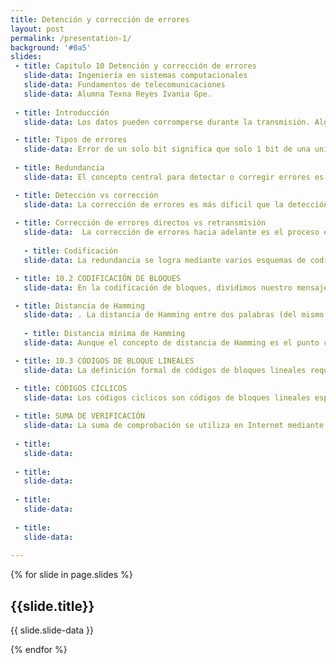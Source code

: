 ```yaml
---
title: Detención y corrección de errores
layout: post
permalink: /presentation-1/
background: '#0a5'
slides:
 - title: Capitulo 10 Detención y corrección de errores
   slide-data: Ingeniería en sistemas computacionales
   slide-data: Fundamentos de telecomunicaciones
   slide-data: Alumna Texna Reyes Ivania Gpe.
     
 - title: Introducción
   slide-data: Los datos pueden corromperse durante la transmisión. Algunas aplicaciones requieren que se detecten y corrijan los errores.

 - title: Tipos de errores
   slide-data: Error de un solo bit significa que solo 1 bit de una unidad de datos determinada (como un byte, un carácter o un paquete) cambia de 1 a 0 o de 0 a 1., Error de ráfaga significa que 2 o más bits en la unidad de datos han cambiado de 1 a 0 o de 0 a 1.
 
 - title: Redundancia
   slide-data: El concepto central para detectar o corregir errores es la redundancia. Para poder detectar o corregir errores, necesitamos enviar algunos bits extra con nuestros datos. Estos bits redundantes los agrega el remitente y el receptor los elimina. Su presencia permite al receptor detectar o corregir bits corruptos.

 - title: Detección vs corrección
   slide-data: La corrección de errores es más dificil que la detección. En la detección de errores, solo buscamos si se ha producido algún error. La respuesta es un simple sí o no. En la corrección de errores, necesitamos saber la cantidad exacta de bits que están dañados y lo que es más importante, su ubicación en el mensaje. El número de errores y el tamaño del mensaje son factores importantes.
   
 - title: Corrección de errores directos vs retransmisión
   slide-data:  La corrección de errores hacia adelante es el proceso en el que el receptor intenta adivinar el mensaje utilizando bits redundantes. Esto es posible, como veremos más adelante, si el número de errores es pequeño.  La corrección por retransmisión es una técnica en la que el receptor detecta la aparición de un error y solicita al remitente que reenvie el mensaje. EI reenvio se repite hasta que llega un mensaje que el receptor considera libre de errores (por lo general, no se pueden detectar todos los errores).
   
   - title: Codificación
   slide-data: La redundancia se logra mediante varios esquemas de codificación. El remitente agrega bits redundantes mediante un proceso que crea una relación entre los bits redundantes y los bits de datos reales. El receptor comprueba las relaciones entre los dos conjuntos de bits para detectar o corregir los errores.

 - title: 10.2 CODIFICACIÓN DE BLOQUES
   slide-data: En la codificación de bloques, dividimos nuestro mensaje en bloques, cada uno de k bits, lamados palabras de datos. Agregamos r bits redundantes a cada bloque para hacer que la longitud n = k+ r. Los bloques de n bits resultantes se denominan palabras de código. Cómo se eligen o calculan los r bits adicionales es algo que discutiremos más adelante. El proceso de codificación de bloques es uno a uno; la misma palabra de datos es siempre codificado como la misma palabra de código. 

 - title: Distancia de Hamming
   slide-data: . La distancia de Hamming entre dos palabras (del mismo tamaño) es el número de diferencias entre los bits correspondientes. Mostramos la distancia de Hamming entre dos palabras xey como d(x, y). La distancia de Hamming se puede encontrar fácilmente si aplicamos la operación XOR (4) a las dos palabras y contamos el número de Is en el resultado. Tenga en cuenta que la distancia de Hamming es un valor mayor que cero
   
   - title: Distancia mínima de Hamming
   slide-data: Aunque el concepto de distancia de Hamming es el punto central al tratar con códigos de detección y corrección de errores, la medida que se utiliza para diseñar un código es la distancia mínima de Hamming. En pocas palabras, la distancia minima de Hamming es la distancia de Hamming más pequeña entre todos los pares posibles. Usamos dimin para definir la distancia mínima de Hamming en un esquema de codificación.

 - title: 10.3 CÓDIGOS DE BLOQUE LINEALES
   slide-data: La definición formal de códigos de bloques lineales requiere el conocimiento de álgebra abstracta (particularmente campos de Calois). Por lo tanto damos una definición informal. Para nuestros propósitos, un código de bloque lineal es un código en el que el OR exclusivo (adición módulo-2) de dos palabras de código válidas crea otra palabra de código valida

 - title: CÓDIGOS CÍCLICOS
   slide-data: Los códigos ciclicos son códigos de bloques lineales especiales con una propiedad adicional. En un código cíclico, si una palabra de código se desplaza (rota) ciclicamente, el resultado es otra palabra de código. Por ejemplo, si 1011000 es una palabra en código y desplazamos ciclicamente hacia la izquierda, entonces 0110001 también es una palabra en código.
  
 - title: SUMA DE VERIFICACIÓN
   slide-data: La suma de comprobación se utiliza en Internet mediante varios protocolos, aunque no en la capa de enlace de datos. Sin embargo, lo analizamos brevemente aquí para completar nuestra discusión sobre la verificación de errores. Al igual que los códigos lineales y cíclicos, la suma de comprobación se basa en el concepto de redundancia.
  
 - title: 
   slide-data: 
  
 - title: 
   slide-data: 
  
 - title: 
   slide-data: 
  
 - title: 
   slide-data: 
  
---
```


{% for slide in page.slides %}
                    
<section data-background="{% if slide.background %}{{slide.background}}{% else %}{{page.background}}{% endif %}"><h1>{{slide.title}}</h1>{{ slide.slide-data }}</section>
                    
{% endfor %}
    

